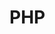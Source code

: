 # PHP

<!--

Proyecto seminario de PHP

NUEVOS ENDPOINTS:

get('/plataforma'): Obtiene todas las plataformas. Solo lo puede hacer un usuario logeado y que sea administrador

post('/soporte'): agrega un soporte a la base de datos. Solo lo puede hacer un usuario logeado y que sea administrador

get('calificacionescompletas'): Obtiene todas las calificaciones de todos los usuarios.

get('calificaciones'): Obtiene las calificaciones de un usuario, solo lo puede hacer un usuario logueado

MODIFICACIONES:

metodo getPagina(): se agrego una nueva consulta en la cual ademas de retornar la paginacion de juegos, retorna tambien la cantidad de juegos totales. Esto lo hicimos para poder manejar adecuadamente la paginacion con los botones de anterior y siguiente

metodo agregarJuego(): ademas del result tambien devuelve el id del juego que fue creado. Esto lo hicimos para que al crear un juego se pueda guardar el id nuevo en localstorage y asi poder usarlo para crear los soportes

metodo login(): se modifico el atributo "date" del token ya que antes guardaba la hora en la que fue creado, ahora guarda la hora en la que vence. Esto lo hicimos para que con el token se maneje todo en el front, de esta manera con solo tener el token se accede al id, vencimiento y es_admin del usuario que se logueo.

-->